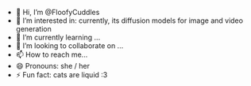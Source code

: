 - 👋 Hi, I’m @FloofyCuddles
- 👀 I’m interested in: currently, its diffusion models for image and video generation
- 🌱 I’m currently learning ...
- 💞️ I’m looking to collaborate on ...
- 📫 How to reach me...
- 😄 Pronouns: she / her
- ⚡ Fun fact: cats are liquid :3

<!---
FloofyCuddles/FloofyCuddles is a ✨ special ✨ repository because its `README.md` (this file) appears on your GitHub profile.
You can click the Preview link to take a look at your changes.
--->
